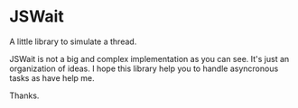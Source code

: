 JSWait
======

A little library to simulate a thread.

JSWait is not a big and complex implementation as you can see. It's just an organization of ideas.
I hope this library help you to handle asyncronous tasks as have help me.

Thanks.